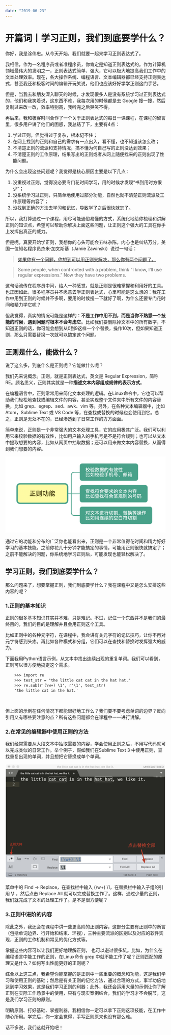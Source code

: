```yaml
---
date: "2019-06-23"
---  
```

      
# 开篇词丨学习正则，我们到底要学什么？
你好，我是涂伟忠。从今天开始，我们就要一起来学习正则表达式了。

我相信，作为一名程序员或者准程序员，你肯定是知道正则表达式的。作为计算机领域最伟大的发明之一，正则表达式简单、强大，它可以极大地提高我们工作中的文本处理效率。现在，各大操作系统、编程语言、文本编辑器都已经支持正则表达式，甚至我还和极客时间的编辑开玩笑说，他们也应该好好学学正则这门手艺。

但是，当我去和朋友深入聊天的时候，才发现很多人是没有系统学习过正则表达式的，他们和我笑着说，这东西不难，我每次用的时候都是去 Google 搜一搜，然后复制过来改一改，效率特别高，我听完之后哭笑不得。

再后来，我和极客时间合作了一个关于正则表达式的每日一课课程，在课程的留言里，很多用户讲了他们的困惑，我总结了下，主要有4点：

1.  学过正则，但觉得过于复杂，根本记不住；
2.  在网上找到的正则和自己的需求有一点出入，看不懂，也不知道该怎么改；
3.  不清楚正则的流派和支持情况，搞不懂为何自己写的正则没达到效果；
4.  不清楚正则的工作原理，结果写出的正则或者从网上随便找来的正则出现了性能问题。

为什么会出现这些问题呢？我觉得是核心原因主要是以下几点：

1.  没重视过正则，觉得没必要专门花时间学习，用的时候才发现“书到用时方恨少”；
2.  没系统学习过正则，只简单地使用过部分功能，自然也就不清楚正则流派及工作原理等内容了；
3.  没找到正确的方法去学习和记忆，导致学了之后很快就忘了。

<!-- [[[read_end]]] -->

所以，我打算通过一个课程，用尽可能通俗易懂的方式，系统化地给你梳理和讲解正则的知识点，希望可以帮助你解决上面这些问题，让正则这个强大的工具在你手上发挥出真正的威力。

但是呢，真要开始学正则，我想你的心头可能会五味杂陈，内心也是纠结万分。美国一位知名程序员杰米·加文斯基（Jamie Zawinski）说过一句话：

> [如果你有一个问题，你想到可以用正则来解决，那么你有两个问题了。](http://regex.info/blog/2006-09-15/247)

> Some people, when confronted with a problem, think “I know, I’ll use regular expressions.” Now they have two problems.

这句话流传在程序员中间，给人一种感觉，就是正则是很难掌握和利用好的工具。也正因如此，很多程序员并不愿意去学正则表达式，心里可能是这么想的：我在工作中用到正则的时候并不多啊，要用的时候搜一下就好了啊，为什么还要专门花时间和精力学它呢？

但我觉得，真实的情况可能是这样的：**不是工作中用不到，而是当你不熟悉一个技能的时候**，**遇到问题时根本不会考虑它**。比如我们要删除掉文本中的所有数字，不知道正则的话，你可能会想到从0到9这样一个个替换，操作10次，但如果知道正则，那么只需要替换一次就可以搞定这个问题。

## **正则是什么，能做什么？**

说了这么多，到底什么是正则呢？它能做什么呢？

我们先来说概念。正则，就是正则表达式，英文是 Regular Expression，简称 RE。顾名思义，正则其实就是一种**描述文本内容组成规律的表示方式**。

在编程语言中，正则常常用来简化文本处理的逻辑。在Linux命令中，它也可以帮助我们轻松地查找或编辑文件的内容，甚至实现整个文件夹中所有文件的内容替换，比如 grep、egrep、sed、awk、vim 等。另外，在各种文本编辑器中，比如 Atom，Sublime Text 或 VS Code 等，在查找或替换的时候也会使用到它。总之，正则是无处不在的，已经渗透到了日常工作的方方面面。

简单来说，正则是一个非常强大的文本处理工具，它的应用极其广泛。我们可以利用它来校验数据的有效性，比如用户输入的手机号是不是符合规则；也可以从文本中提取想要的内容，比如从网页中抽取数据；还可以用来做文本内容替换，从而得到我们想要的内容。

![](./httpsstatic001geekbangorgresourceimageda68da861b19b09731c29d1882fea6c25b68.png)

通过它的功能和分布的广泛你也能看出来，正则是一个非常值得花时间和精力好好学习的基本技能。之前你花几十分钟才能搞定的事情，可能用正则很快就搞定了；之前不能解决的问题，你系统地学习正则后，可能发现也能轻松解决了。

## 学习正则，我们到底要学什么？

那么问题来了，想要掌握正则，我们到底要学什么？我在课程中又是怎么安排这些内容的呢？

### 1.正则的基本知识

正则的很多基本知识其实并不难，只是难记。不过，记住一个东西并不是我们的最终目的，我们的目的是理解并且会用正则这个工具。

比如正则中的各种元字符，在课程中，我会讲有关元字符的记忆技巧，让你不再对元字符感到头疼。再比如各种模式和分组，它们可以在查找和替换时发挥强大的威力。

下面我用Python语言示例，从文本中找出连续出现的重复单词。我们可以看到，正则可以很方便地搞定这个需求。

```
    >>> import re
    >>> test_str = "the little cat cat in the hat hat."
    >>> re.sub(r'(\w+) \1', r'\1', test_str)
    'the little cat in the hat.'
    
    

```

但上面的示例在任何情况下都能很好地工作么？我们要不要考虑单词的边界？反向引用又有哪些要注意的点？所有这些问题都会在课程中一一进行讲解。

### **2.****在常见的编辑器中****使用正则的方法**

我们经常需要从大段文本中抽取需要的内容，学会使用正则之后，不用写代码就可以完成类似的日常工作。举个例子，假如我们在Sublime Text 3 中使用正则，查找重复出现的单词，并且想把它替换成单个单词。

![](./httpsstatic001geekbangorgresourceimage53355389df52d6007ed1f5c9b52f5ba4da35.png)

菜单中的 Find \-> Replace，在查找栏中输入 \(\\w+\) \\1，在替换栏中输入子组的引用 **\\1** ，然后点击 Replace All 就可以完成替换工作了。这样，通过少量的正则，我们就完成了文本的处理工作了。是不是很方便呢？

### **3.正则中进阶的内容**

除此之外，我还会在课程中讲一些更高阶的正则内容，这部分主要有正则中的断言（包括单词边界、行开始和结束、环视），三种主要流派的区别以及对应的软件实现，正则的工作机制和常见的优化方式等。

掌握这些内容可以让我们更好地理解正则， 也可以避过很多坑。比如，为什么在编程语言中能工作的正则，在Linux命令 grep 中就不能工作了呢？正则匹配的原理又是什么？如何写出性能更好的正则呢？

综合以上这三点，我希望你能掌握的是正则中一些重要的概念和功能，这是我们学习和使用正则的基础；然后是有关正则的记忆方法，通过合理的方式，事半功倍地达到学习效果，这是我们学习正则的利器；此外，我还会运用大量的示例让你了解正则在实际工作场景中的使用，只有与现实案例结合，我们的学习才不会脱节，这是我们学习正则的原则。

明确原则、打好基础、掌握利器，我相信你一定可以拿下正则这项技能，在工作中随心所用。学完后，你一定会觉得，手写正则原来也没有那么难。

话不多说，我们这就开始吧！